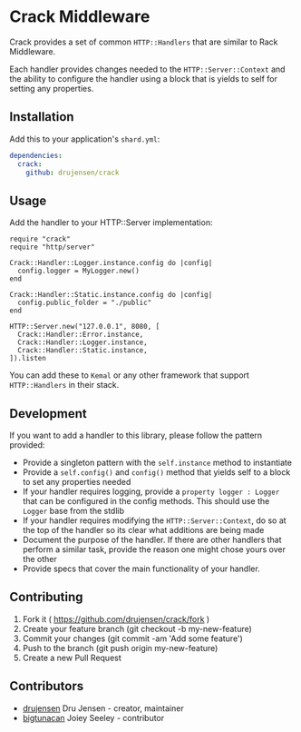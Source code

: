# Crack Middleware

Crack provides a set of common `HTTP::Handlers` that are similar to Rack Middleware.

Each handler provides changes needed to the `HTTP::Server::Context` and the ability to configure
the handler using a block that is yields to self for setting any properties.

## Installation

Add this to your application's `shard.yml`:

```yaml
dependencies:
  crack:
    github: drujensen/crack
```

## Usage

Add the handler to your HTTP::Server implementation:

```crystal
require "crack"
require "http/server"

Crack::Handler::Logger.instance.config do |config|
  config.logger = MyLogger.new()
end

Crack::Handler::Static.instance.config do |config|
  config.public_folder = "./public"
end

HTTP::Server.new("127.0.0.1", 8080, [
  Crack::Handler::Error.instance,
  Crack::Handler::Logger.instance,
  Crack::Handler::Static.instance,
]).listen
```

You can add these to `Kemal` or any other framework that support `HTTP::Handlers` in their stack.

## Development

If you want to add a handler to this library, please follow the pattern provided:
  - Provide a singleton pattern with the `self.instance` method to instantiate
  - Provide a `self.config()` and `config()` method that yields self to a block to set any properties needed
  - If your handler requires logging, provide a `property logger : Logger` that can be configured in the config methods.  This should use the `Logger` base from the stdlib
  - If your handler requires modifying the `HTTP::Server::Context`, do so at the top of the handler so its clear what additions are being made
  - Document the purpose of the handler.  If there are other handlers that perform a similar task, provide the reason one might chose yours over the other
  - Provide specs that cover the main functionality of your handler.

## Contributing

1. Fork it ( https://github.com/drujensen/crack/fork )
2. Create your feature branch (git checkout -b my-new-feature)
3. Commit your changes (git commit -am 'Add some feature')
4. Push to the branch (git push origin my-new-feature)
5. Create a new Pull Request

## Contributors

- [drujensen](https://github.com/drujensen) Dru Jensen - creator, maintainer
- [bigtunacan](https://github.com/bigtunacan) Joiey Seeley - contributor
